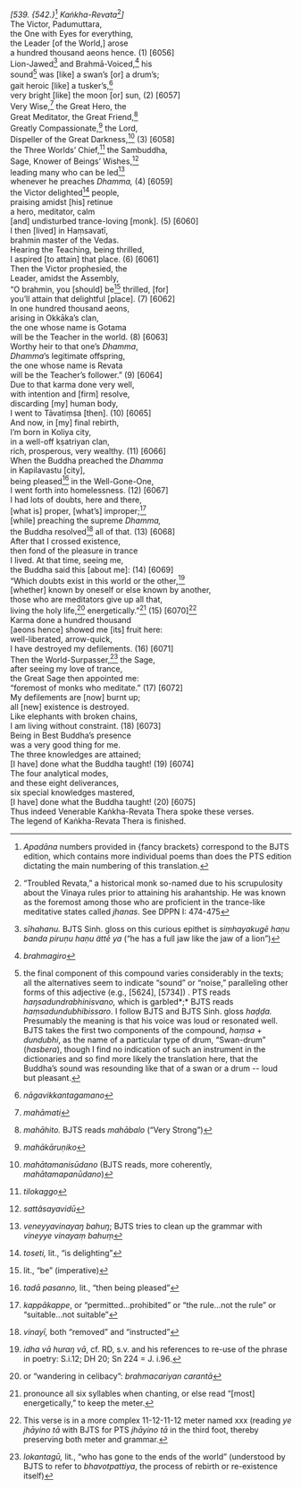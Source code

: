 *\[539. {542.}*[^1] *Kaṅkha-Revata*[^2]*\]*  
The Victor, Padumuttara,  
the One with Eyes for everything,  
the Leader \[of the World,\] arose  
a hundred thousand aeons hence. (1) \[6056\]  
Lion-Jawed[^3] and Brahmā-Voiced,[^4] his  
sound[^5] was \[like\] a swan’s \[or\] a drum’s;  
gait heroic \[like\] a tusker’s,[^6]  
very bright \[like\] the moon \[or\] sun, (2) \[6057\]  
Very Wise,[^7] the Great Hero, the  
Great Meditator, the Great Friend,[^8]  
Greatly Compassionate,[^9] the Lord,  
Dispeller of the Great Darkness,[^10] (3) \[6058\]  
the Three Worlds’ Chief,[^11] the Sambuddha,  
Sage, Knower of Beings’ Wishes,[^12]  
leading many who can be led[^13]  
whenever he preaches *Dhamma,* (4) \[6059\]  
the Victor delighted[^14] people,  
praising amidst \[his\] retinue  
a hero, meditator, calm  
\[and\] undisturbed trance-loving \[monk\]. (5) \[6060\]  
I then \[lived\] in Haṃsavatī,  
brahmin master of the Vedas.  
Hearing the Teaching, being thrilled,  
I aspired \[to attain\] that place. (6) \[6061\]  
Then the Victor prophesied, the  
Leader, amidst the Assembly,  
“O brahmin, you \[should\] be[^15] thrilled, \[for\]  
you’ll attain that delightful \[place\]. (7) \[6062\]  
In one hundred thousand aeons,  
arising in Okkāka’s clan,  
the one whose name is Gotama  
will be the Teacher in the world. (8) \[6063\]  
Worthy heir to that one’s *Dhamma*,  
*Dhamma*’s legitimate offspring,  
the one whose name is Revata  
will be the Teacher’s follower.” (9) \[6064\]  
Due to that karma done very well,  
with intention and \[firm\] resolve,  
discarding \[my\] human body,  
I went to Tāvatiṃsa \[then\]. (10) \[6065\]  
And now, in \[my\] final rebirth,  
I’m born in Koliya city,  
in a well-off kṣatriyan clan,  
rich, prosperous, very wealthy. (11) \[6066\]  
When the Buddha preached the *Dhamma*  
in Kapilavastu \[city\],  
being pleased[^16] in the Well-Gone-One,  
I went forth into homelessness. (12) \[6067\]  
I had lots of doubts, here and there,  
\[what is\] proper, \[what’s\] improper;[^17]  
\[while\] preaching the supreme *Dhamma,*  
the Buddha resolved[^18] all of that. (13) \[6068\]  
After that I crossed existence,  
then fond of the pleasure in trance  
I lived. At that time, seeing me,  
the Buddha said this \[about me\]: (14) \[6069\]  
“Which doubts exist in this world or the other,[^19]  
\[whether\] known by oneself or else known by another,  
those who are meditators give up all that,  
living the holy life,[^20] energetically.”[^21] (15) \[6070\][^22]  
Karma done a hundred thousand  
\[aeons hence\] showed me \[its\] fruit here:  
well-liberated, arrow-quick,  
I have destroyed my defilements. (16) \[6071\]  
Then the World-Surpasser,[^23] the Sage,  
after seeing my love of trance,  
the Great Sage then appointed me:  
“foremost of monks who meditate.” (17) \[6072\]  
My defilements are \[now\] burnt up;  
all \[new\] existence is destroyed.  
Like elephants with broken chains,  
I am living without constraint. (18) \[6073\]  
Being in Best Buddha’s presence  
was a very good thing for me.  
The three knowledges are attained;  
\[I have\] done what the Buddha taught! (19) \[6074\]  
The four analytical modes,  
and these eight deliverances,  
six special knowledges mastered,  
\[I have\] done what the Buddha taught! (20) \[6075\]  
Thus indeed Venerable Kaṅkha-Revata Thera spoke these verses.  
The legend of Kaṅkha-Revata Thera is finished.  
[^1]: *Apadāna* numbers provided in {fancy brackets} correspond to the
    BJTS edition, which contains more individual poems than does the PTS
    edition dictating the main numbering of this translation.  
[^2]: “Troubled Revata,” a historical monk so-named due to his
    scrupulosity about the Vinaya rules prior to attaining his
    arahantship. He was known as the foremost among those who are
    proficient in the trance-like meditative states called *jhanas*. See
    DPPN I: 474-475  
[^3]: *sīhahanu.* BJTS Sinh. gloss on this curious epithet is
    *siṃhayakugē haṇu banda piruṇu haṇu ättē ya* (“he has a full jaw
    like the jaw of a lion”)  
[^4]: *brahmagiro*  
[^5]: the final component of this compound varies considerably in the
    texts; all the alternatives seem to indicate “sound” or “noise,”
    paralleling other forms of this adjective (e.g., \[5624\], \[5734\])
    . PTS reads *haŋsadundrabhinisvano,* which is garbled*;* BJTS reads
    *haṃsadundubhibissaro*. I follow BJTS and BJTS Sinh. gloss *haḍḍa.*
    Presumably the meaning is that his voice was loud or resonated well.
    BJTS takes the first two components of the compound, *haṃsa* +
    *dundubhi*, as the name of a particular type of drum, “Swan-drum”
    (*hasbera*), though I find no indication of such an instrument in
    the dictionaries and so find more likely the translation here, that
    the Buddha’s sound was resounding like that of a swan or a drum --
    loud but pleasant.  
[^6]: *nāgavikkantagamano*  
[^7]: *mahāmati*  
[^8]: *mahāhito.* BJTS reads *mahābalo* (“Very Strong”)  
[^9]: *mahākāruṇiko*  
[^10]: *mahātamanisūdano* (BJTS reads, more coherently,
    *mahātamapanūdano*)  
[^11]: *tilokaggo*  
[^12]: *sattâsayavidū*  
[^13]: *veneyyavinayaŋ bahuŋ*; BJTS tries to clean up the grammar with
    *vineyye vinayaṃ bahuṃ*  
[^14]: *toseti,* lit., “is delighting”  
[^15]: lit., “be” (imperative)  
[^16]: *tadā pasanno,* lit., “then being pleased”  
[^17]: *kappākappe*, or “permitted...prohibited” or “the rule...not the
    rule” or “suitable...not suitable”  
[^18]: *vinayī,* both “removed” and “instructed”  
[^19]: *idha vā huraŋ vā*, cf. RD, s.v. and his references to re-use of
    the phrase in poetry: S.i.12; DH 20; Sn 224 = J. i.96.  
[^20]: or “wandering in celibacy”: *brahmacariyan carantā*  
[^21]: pronounce all six syllables when chanting, or else read “\[most\]
    energetically,” to keep the meter.  
[^22]: This verse is in a more complex 11-12-11-12 meter named xxx
    (reading *ye jhāyino tā* with BJTS for PTS *jhāyino tā* in the third
    foot, thereby preserving both meter and grammar.  
[^23]: *lokantagū,* lit., “who has gone to the ends of the world”
    (understood by BJTS to refer to *bhavotpattiya*, the process of
    rebirth or re-existence itself)
